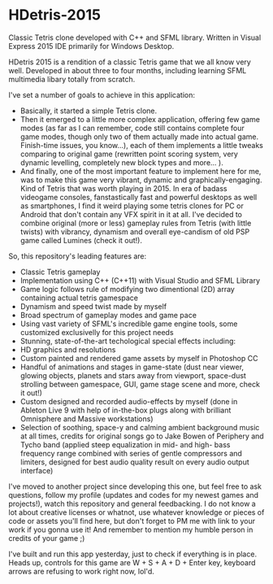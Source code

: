 # HDetris-2015
Classic Tetris clone developed with C++ and SFML library. Written in Visual Express 2015 IDE primarily for Windows Desktop.


HDetris 2015 is a rendition of a classic Tetris game that we all know very well. Developed in about three to four months, including learning SFML multimedia libary totally from scratch.

I've set a number of goals to achieve in this application:

- Basically, it started a simple Tetris clone. 
- Then it emerged to a little more complex application, offering few game modes (as far as I can remember, code still contains complete four game modes, though only two of them actually made into actual game. Finish-time issues, you know...), each of them implements a little tweaks comparing to original game (rewritten point scoring system, very dynamic levelling, completely new block types and more... ).
- And finally, one of the most important feature to implement here for me, was to make this game very vibrant, dynamic and graphically-engaging. Kind of Tetris that was worth playing in 2015. In era of badass videogame consoles, fanstastically fast and powerful desktops as well as smartphones, I find it weird playing some tetris clones for PC or Android that don't contain any VFX spirit in it at all. I've decided to combine original (more or less) gameplay rules from Tetris (with little twists) with vibrancy, dynamism and overall eye-candism of old PSP game called Lumines (check it out!).

So, this repository's leading features are:
- Classic Tetris gameplay
- Implementation using C++ (C++11) with Visual Studio and SFML Library
- Game logic follows rule of modifying two dimentional (2D) array containing actual tetris gamespace
- Dynamism and speed twist made by myself
- Broad spectrum of gameplay modes and game pace
- Using vast variety of SFML's incredible game engine tools, some customized exclusivelly for this project needs
- Stunning, state-of-the-art techological special effects including:
- HD graphics and resolutions
- Custom painted and rendered game assets by myself in Photoshop CC
- Handful of animations and stages in game-state (dust near viewer, glowing objects, planets and stars away from viewport, space-dust strolling between gamespace, GUI, game stage scene and more, check it out!)
- Custom designed and recorded audio-effects by myself (done in Ableton Live 9 with help of in-the-box plugs along with brilliant Omnisphere and Massive workstations)
- Selection of soothing, space-y and calming ambient background music at all times, credits for original songs go to Jake Bowen of Periphery and Tycho band (applied steep equalization in mid- and high- bass frequency range combined with series of gentle compressors and limiters, designed for best audio quality result on every audio output interface)


I've moved to another project since developing this one, but feel free to ask questions, follow my profile (updates and codes for my newest games and projects!), watch this repository and general feedbacking.
I do not know a lot about creative licenses or whatnot, use whatever knowledge or pieces of code or assets you'll find here, but don't forget to PM me with link to your work if you gonna use it! And remember to mention my humble person in credits of your game ;)


I've built and run this app yesterday, just to check if everything is in place. Heads up, controls for this game are W + S + A + D + Enter key, keyboard arrows are refusing to work right now, lol'd.


